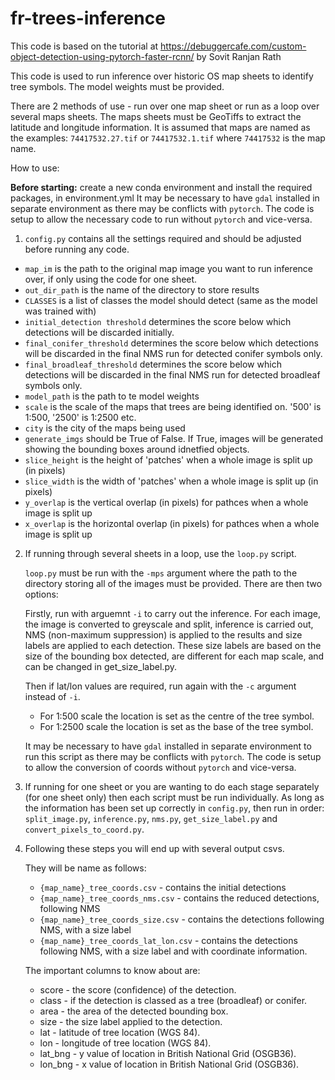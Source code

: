 # fr-trees-inference

This code is based on the tutorial at https://debuggercafe.com/custom-object-detection-using-pytorch-faster-rcnn/ by Sovit Ranjan Rath

This code is used to run inference over historic OS map sheets to identify tree symbols. The model weights must be provided.

There are 2 methods of use - run over one map sheet or run as a loop over several maps sheets. The maps sheets must be GeoTiffs to extract the latitude and longitude information. It is assumed that maps are named as the examples: ``74417532.27.tif`` or ``74417532.1.tif`` where ``74417532`` is the map name.

How to use:

**Before starting:** create a new conda environment and install the required packages, in environment.yml
It may be necessary to have ``gdal`` installed in separate environment as there may be conflicts with ``pytorch``. The code is setup to allow the necessary code to run without ``pytorch`` and vice-versa.

1. ``config.py`` contains all the settings required and should be adjusted before running any code.
- ``map_im`` is the path to the original map image you want to run inference over, if only using the code for one sheet.
- ``out_dir_path`` is the name of the directory to store results
- ``CLASSES`` is a list of classes the model should detect (same as the model was trained with)
- ``initial_detection threshold`` determines the score below which detections will be discarded initially.
- ``final_conifer_threshold`` determines the score below which detections will be discarded in the final NMS run for detected conifer symbols only.
- ``final_broadleaf_threshold`` determines the score below which detections will be discarded in the final NMS run for detected broadleaf symbols only.
- ``model_path`` is the path to te model weights
- ``scale`` is the scale of the maps that trees are being identified on. '500' is 1:500, '2500' is 1:2500 etc.
- ``city`` is the city of the maps being used
- ``generate_imgs`` should be True of False. If True, images will be generated showing the bounding boxes around idnetfied objects.
- ``slice_height`` is the height of 'patches' when a whole image is split up (in pixels)
- ``slice_width`` is the width of 'patches' when a whole image is split up (in pixels)
- ``y_overlap`` is the vertical overlap (in pixels) for pathces when a whole image is split up
- ``x_overlap`` is the horizontal overlap (in pixels) for pathces when a whole image is split up

2. If running through several sheets in a loop, use the ``loop.py`` script.
  
   ``loop.py`` must be run with the ``-mps`` argument where the path to the directory storing all of the images must be provided. There are then two options:  

   Firstly, run with arguemnt ``-i`` to carry out the inference. For each image, the image is converted to greyscale and split, inference is carried out, NMS (non-maximum suppression) is applied to the results and size labels are applied to each detection. These size labels are based on the size of the bounding box detected, are different for each map scale, and can be changed in get_size_label.py.

   Then if lat/lon values are required, run again with the ``-c`` argument instead of ``-i``.
   - For 1:500 scale the location is set as the centre of the tree symbol.
   - For 1:2500 scale the location is set as the base of the tree symbol.

    It may be necessary to have ``gdal`` installed in separate environment to run this script as there may be conflicts with ``pytorch``. The code is setup to allow the conversion of coords without ``pytorch`` and vice-versa.

3. If running for one sheet or you are wanting to do each stage separately (for one sheet only) then each script must be run individually. As long as the information has been set up correctly in ``config.py``, then run in order: ``split_image.py``, ``inference.py``, ``nms.py``, ``get_size_label.py`` and ``convert_pixels_to_coord.py``.

4. Following these steps you will end up with several output csvs.
  
   They will be name as follows:
   - ``{map_name}_tree_coords.csv`` - contains the initial detections
   - ``{map_name}_tree_coords_nms.csv`` - contains the reduced detections, following NMS
   - ``{map_name}_tree_coords_size.csv`` - contains the detections following NMS, with a size label
   - ``{map_name}_tree_coords_lat_lon.csv`` - contains the detections following NMS, with a size label and with coordinate information. 

   The important columns to know about are:

   - score - the score (confidence) of the detection.
   - class - if the detection is classed as a tree (broadleaf) or conifer.
   - area - the area of the detected bounding box.
   - size - the size label applied to the detection.
   - lat - latitude of tree location (WGS 84).
   - lon - longitude of tree location (WGS 84).
   - lat_bng - y value of location in British National Grid (OSGB36).
   - lon_bng - x value of location in British National Grid (OSGB36).